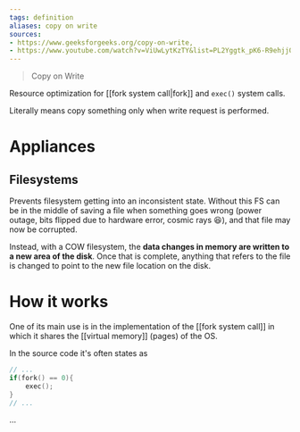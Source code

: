 ```yaml
---
tags: definition
aliases: copy on write
sources: 
- https://www.geeksforgeeks.org/copy-on-write,
- https://www.youtube.com/watch?v=ViUwLytKzTY&list=PL2Yggtk_pK6-R9ehjj0AoTnWrNOLChuld&index=51
---
```


> Copy on Write

Resource optimization for [[fork system call|fork]] and `exec()` system calls.

Literally means copy something only when write request is performed.

# Appliances
## Filesystems
Prevents filesystem getting into an inconsistent state. Without this FS can be in the middle of saving a file when something goes wrong (power outage, bits flipped due to hardware error, cosmic rays 😆), and that file may now be corrupted.

Instead, with a COW filesystem, the **data changes in memory are written to a new area of the disk**. Once that is complete, anything that refers to the file is changed to point to the new file location on the disk.

# How it works

One of its main use is in the implementation of the [[fork system call]] in which it shares the [[virtual memory]] (pages) of the OS.

In the source code it's often states as
```cpp
// ...
if(fork() == 0){
	exec();
}
// ...
```

...